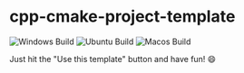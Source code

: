 # cpp-cmake-project-template

![Windows Build](https://github.com/felipegodias/cpp-cmake-project-template/actions/workflows/windows_build.yml/badge.svg) ![Ubuntu Build](https://github.com/felipegodias/cpp-cmake-project-template/actions/workflows/ubuntu_build.yml/badge.svg)  ![Macos Build](https://github.com/felipegodias/cpp-cmake-project-template/actions/workflows/macos_build.yml/badge.svg)

Just hit the "Use this template" button and have fun! :smile: